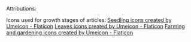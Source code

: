 Attributions:

Icons used for growth stages of articles:
<a href="https://www.flaticon.com/free-icons/seedling" title="seedling icons">Seedling icons created by Umeicon - Flaticon</a>
<a href="https://www.flaticon.com/free-icons/leaves" title="leaves icons">Leaves icons created by Umeicon - Flaticon</a>
<a href="https://www.flaticon.com/free-icons/farming-and-gardening" title="farming and gardening icons">Farming and gardening icons created by Umeicon - Flaticon</a>
